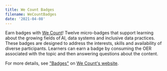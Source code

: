 ```yaml
---
title: We Count Badges
filename: WeCountBadges
date: '2021-04-08'
---
```


Earn badges with [We Count](https://wecount.inclusivedesign.ca)! Twelve micro-badges that support learning about the
growing fields of AI, data systems and inclusive data practices. These badges are designed to address the interests,
skills and availability of diverse participants. Learners can earn a badge by consuming the OER associated with the
topic and then answering questions about the content.

For more details, see ["Badges"](https://wecount.inclusivedesign.ca/badges/) on
[We Count's website](https://wecount.inclusivedesign.ca).
